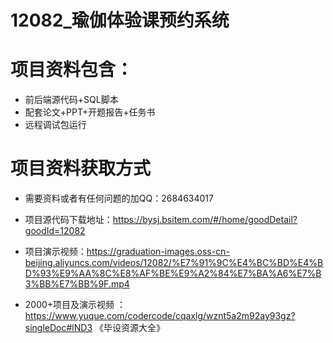 
 # 12082_瑜伽体验课预约系统
 
 # 项目资料包含：
 * 前后端源代码+SQL脚本
 * 配套论文+PPT+开题报告+任务书
 * 远程调试包运行

 # 项目资料获取方式
 * 需要资料或者有任何问题的加QQ：2684634017

 * 项目源代码下载地址：https://bysj.bsitem.com/#/home/goodDetail?goodId=12082
   
 *  项目演示视频：https://graduation-images.oss-cn-beijing.aliyuncs.com/videos/12082/%E7%91%9C%E4%BC%BD%E4%BD%93%E9%AA%8C%E8%AF%BE%E9%A2%84%E7%BA%A6%E7%B3%BB%E7%BB%9F.mp4
          
 * 2000+项目及演示视频 ：https://www.yuque.com/codercode/cqaxlg/wznt5a2m92ay93gz?singleDoc#lND3 《毕设资源大全》
   
